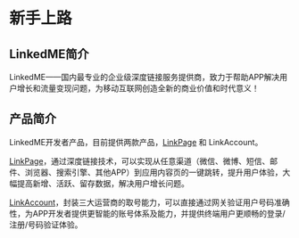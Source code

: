 # 新手上路

## LinkedME简介

LinkedME——国内最专业的企业级深度链接服务提供商，致力于帮助APP解决用户增长和流量变现问题，为移动互联网创造全新的商业价值和时代意义！

## 产品简介

LinkedME开发者产品，目前提供两款产品，[LinkPage](https://www.linkedme.cc/linkpage.html) 和 LinkAccount。

[LinkPage](https://www.linkedme.cc/linkpage.html)，通过深度链接技术，可以实现从任意渠道（微信、微博、短信、邮件、浏览器、搜索引擎、其他APP）到应用内容页的一键跳转，提升用户体验，大幅提高新增、活跃、留存数据，解决用户增长问题。

[LinkAccount](https://www.linkedme.cc/linkaccount.html)，封装三大运营商的取号能力，可以直接通过网关验证用户号码准确性，为APP开发者提供更智能的账号体系及能力，并提供终端用户更顺畅的登录/注册/号码验证体验。

